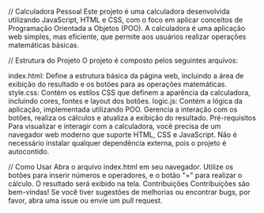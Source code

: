 // Calculadora Pessoal
Este projeto é uma calculadora desenvolvida utilizando JavaScript, HTML e CSS, com o foco em aplicar conceitos de Programação Orientada a Objetos (POO). A calculadora é uma aplicação web simples, mas eficiente, que permite aos usuários realizar operações matemáticas básicas.

// Estrutura do Projeto
O projeto é composto pelos seguintes arquivos:

index.html: Define a estrutura básica da página web, incluindo a área de exibição do resultado e os botões para as operações matemáticas.
style.css: Contém os estilos CSS que definem a aparência da calculadora, incluindo cores, fontes e layout dos botões.
logic.js: Contém a lógica da aplicação, implementada utilizando POO. Gerencia a interação com os botões, realiza os cálculos e atualiza a exibição do resultado.
Pré-requisitos
Para visualizar e interagir com a calculadora, você precisa de um navegador web moderno que suporte HTML, CSS e JavaScript. Não é necessário instalar qualquer dependência externa, pois o projeto é autocontido.

// Como Usar
Abra o arquivo index.html em seu navegador.
Utilize os botões para inserir números e operadores, e o botão "=" para realizar o cálculo.
O resultado será exibido na tela.
Contribuições
Contribuições são bem-vindas! Se você tiver sugestões de melhorias ou encontrar bugs, por favor, abra uma issue ou envie um pull request.
